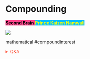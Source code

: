 # Compounding

<span style='background-color:#ff468b;'><span style='color:#000000;'>**Second Brain**</span> <span style='background-color:#00bfff;'><span style='color:#ffff00;'>**Prince Kaizen Namwali**</span> 


![](https://cdnb.artstation.com/p/assets/images/images/023/942/411/smaller_square/flasho-d-89.jpg?1580828681)


mathematical #compoundinterest

<!-- Prince Kaizen Namwali -->


<span style='color:#ff5d46;'>

<details markdown='1'><summary>Q&A</summary>

![](https://i.redd.it/1ctpb8dor8w61.png)


</details>

</span>
